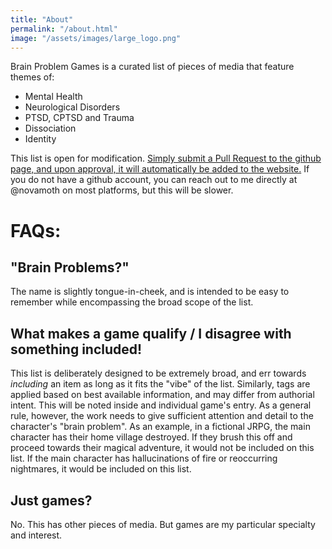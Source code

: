 ```yaml
---
title: "About"
permalink: "/about.html"
image: "/assets/images/large_logo.png"
---
```


Brain Problem Games is a curated list of pieces of media that feature themes of:

- Mental Health
- Neurological Disorders
- PTSD, CPTSD and Trauma
- Dissociation
- Identity

This list is open for modification. <a href="https://github.com/novamoth/brain-problem-games">Simply submit a Pull Request to the github page, and upon approval, it will automatically be added to the website.</a> If you do not have a github account, you can reach out to me directly at @novamoth on most platforms, but this will be slower.

# FAQs:

## "Brain Problems?"

The name is slightly tongue-in-cheek, and is intended to be easy to remember while encompassing the broad scope of the list.

## What makes a game qualify / I disagree with something included!

This list is deliberately designed to be extremely broad, and err towards _including_ an item as long as it fits the "vibe" of the list. Similarly, tags are applied based on best available information, and may differ from authorial intent. This will be noted inside and individual game's entry.
As a general rule, however, the work needs to give sufficient attention and detail to the character's "brain problem". As an example, in a fictional JRPG, the main character has their home village destroyed. If they brush this off and proceed towards their magical adventure, it would not be included on this list. If the main character has hallucinations of fire or reoccurring nightmares, it would be included on this list.

## Just games?

No. This has other pieces of media. But games are my particular specialty and interest.
